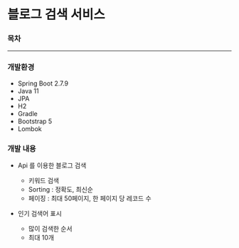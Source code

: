 # 블로그 검색 서비스


### 목차


---
### 개발환경

- Spring Boot 2.7.9
- Java 11
- JPA
- H2
- Gradle
- Bootstrap 5
- Lombok


### 개발 내용
- Api 를 이용한 블로그 검색
  - 키워드 검색
  - Sorting : 정확도, 최신순
  - 페이징 : 최대 50페이지, 한 페이지 당 레코드 수

- 인기 검색어 표시
  - 많이 검색한 순서
  - 최대 10개

